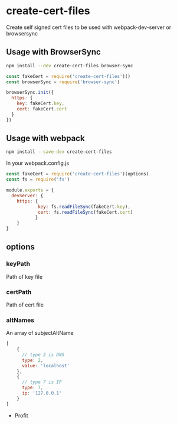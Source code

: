 # create-cert-files
Create self signed cert files to be used with webpack-dev-server or browsersync

## Usage with BrowserSync

```bash
npm install --dev create-cert-files browser-sync
```

```js
const fakeCert = require('create-cert-files')()
const browserSync = require('browser-sync')

browserSync.init({
  https: {
    key: fakeCert.key,
    cert: fakeCert.cert
  }
})
```

## Usage with webpack

```bash
npm install --save-dev create-cert-files
```

In your webpack.config.js
```js
const fakeCert = require('create-cert-files')(options)
const fs = require('fs')

module.exports = {
  devServer: {
    https: {
            key: fs.readFileSync(fakeCert.key),
            cert: fs.readFileSync(fakeCert.cert)
           }
    }
}
```

## options
### keyPath
Path of key file
### certPath
Path of cert file
### altNames
An array of subjectAltName
```js
[
    {
      // type 2 is DNS
      type: 2,
      value: 'localhost'
    },
    {
      // type 7 is IP
      type: 7,
      ip: '127.0.0.1'
    }
]
```

* Profit
